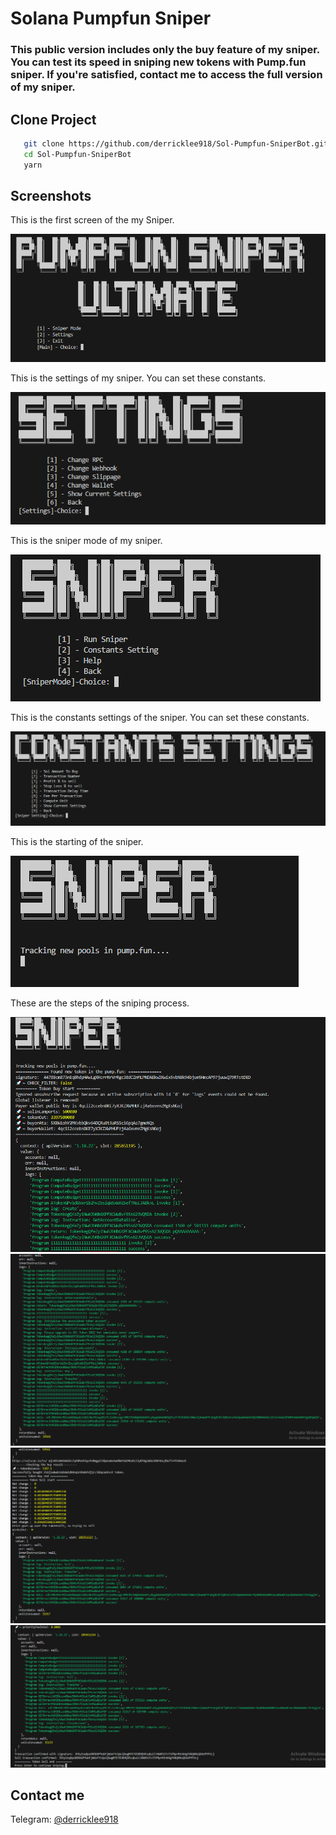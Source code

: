 # Solana Pumpfun Sniper

### This public version includes only the buy feature of my sniper. You can test its speed in sniping new tokens with Pump.fun sniper. If you're satisfied, contact me to access the full version of my sniper.

## Clone Project

```bash
   git clone https://github.com/derricklee918/Sol-Pumpfun-SniperBot.git
   cd Sol-Pumpfun-SniperBot
   yarn
   ```

## Screenshots

<p>This is the first screen of the my Sniper.</p>

![image](./screenshots/1.png)

<p>This is the settings of my sniper.
You can set these constants.</p>

![image](./screenshots/3.png)

<p>This is the sniper mode of my sniper.</p>

![image](./screenshots/2.png)

<p>This is the constants settings of the sniper.
You can set these constants.</p>

![image](./screenshots/4.png)

<p>This is the starting of the sniper.</p>

![image](./screenshots/5.png)

<p>These are the steps of the sniping process.</p>

![image](./screenshots/6.png)
![image](./screenshots/7.png)
![image](./screenshots/8.png)
![image](./screenshots/9.png)


## Contact me
Telegram: [@derricklee918](https://t.me/@derricklee918)
